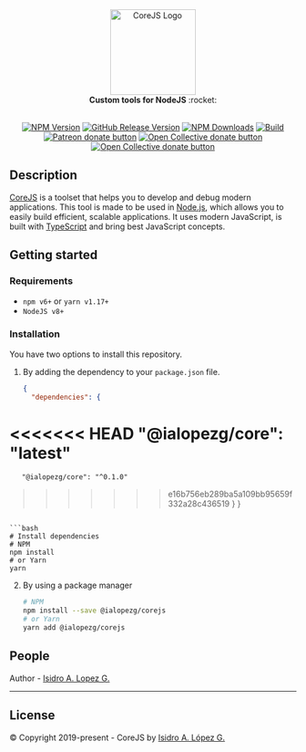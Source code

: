 <div align="center">
  <img height="150" src="https://ialopezg.com/packages/corejs/corejs-logo.png" alt="CoreJS Logo" />
</div>

<div align="center">
  <strong>Custom tools for NodeJS</strong> :rocket:
</div>
<br />

<div align="center">

[![NPM Version][npm-image]][npm-url]
[![GitHub Release Version][github-release-image]][github-release]
[![NPM Downloads][downloads-image]][npm-url]
[![Build][travis-image]][travis-url]
<br class="badge-separator" />
<span class="badge-patreon"><a href="https://patreon.com/ialopezg" title="Donate to this project using Patreon"><img src="https://img.shields.io/badge/patreon-donate-yellow.svg" alt="Patreon donate button" /></a></span>
<span class="badge-opencollective"><a href="https://opencollective.com/ialopezg" title="Donate to this project using Open Collective"><img src="https://img.shields.io/badge/open%20collective-donate-yellow.svg" alt="Open Collective donate button" /></a></span>
<span class="badge-paypal"><a href="https://www.paypal.me/isidrolopezg" title="Donate to this project using Open Collective"><img src="https://img.shields.io/badge/paypal-donate-yellow.svg" alt="Open Collective donate button" /></a></span>

</div>

## Description

[CoreJS](https://github.com/ialopezg/corejs) is a toolset that helps you to develop and debug modern applications. This tool is made to be used in [Node.js](https://nodejs.org), which allows you to easily build efficient, scalable applications. It uses modern JavaScript, is built with [TypeScript](https://typescriptlang.org) and bring best JavaScript concepts.

## Getting started

### Requirements

- `npm v6+` or `yarn v1.17+`
- `NodeJS v8+`

### Installation

You have two options to install this repository.

1. By adding the dependency to your `package.json` file.

   ```json
   {
     "dependencies": {
<<<<<<< HEAD
       "@ialopezg/core": "latest"
=======
       "@ialopezg/core": "^0.1.0"
>>>>>>> e16b756eb289ba5a109bb95659f332a28c436519
     }
   }
   ```

   ```bash
   # Install dependencies
   # NPM
   npm install
   # or Yarn
   yarn
   ```

2. By using a package manager
   ```bash
   # NPM
   npm install --save @ialopezg/corejs
   # or Yarn
   yarn add @ialopezg/corejs
   ```

## People

Author - [Isidro A. Lopez G.](https://github.com/ialopezg)

---

## License

&copy; Copyright 2019-present - CoreJS by [Isidro A. López G.](https://ialopezg.com/)

[npm-image]: https://img.shields.io/npm/v/@ialopezg/corejs.svg
[npm-url]: https://npmjs.org/package/@ialopezg/corejs
[github-release]: https://github.com/ialopezg/corejs/releases
[github-release-image]: https://img.shields.io/github/v/release/ialopezg/corejs.svg?logo=github
[codecov-url]: https://codecov.io/gh/ialopezg/corejs/branch/main
[codecov-image]: https://codecov.io/gh/ialopezg/corejs/branch/main/graph/badge.svg
[downloads-image]: https://img.shields.io/npm/dm/@ialopezg/corejs.svg
[downloads-url]: https://npmcharts.com/compare/@ialopezg/corejs?minimal=true
[travis-url]: https://travis-ci.org/ialopezg/corejs
[travis-image]: https://app.travis-ci.com/ialopezg/corejs.svg?branch=main
[travis-image-osx]: https://img.shields.io/travis/ialopezg/corejs/main.svg?label=osx
[travis-image-windows]: https://img.shields.io/travis/ialopezg/corejs/main.svg?label=windows
[travis-url]: https://travis-ci.org/ialopezg/corejs
[coveralls-image]: https://coveralls.io/repos/github/ialopezg/corejs/badge.svg?branch=main
[coveralls-url]: https://coveralls.io/github/ialopezg/corejs?branch=main
[contributors]: https://img.shields.io/badge/all_contributors-1-orange.svg?style=flat-square
[contributors-link]: #people
